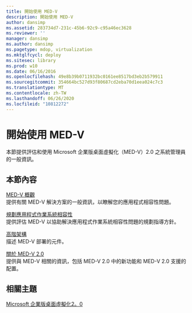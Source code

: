 ```yaml
---
title: 開始使用 MED-V
description: 開始使用 MED-V
author: dansimp
ms.assetid: 283734d7-231c-45b6-92c9-c95a46ec3628
ms.reviewer: ''
manager: dansimp
ms.author: dansimp
ms.pagetype: mdop, virtualization
ms.mktglfcycl: deploy
ms.sitesec: library
ms.prod: w10
ms.date: 06/16/2016
ms.openlocfilehash: 49e8b39b0711932bc0161ee8517bd3eb2b579911
ms.sourcegitcommit: 354664bc527d93f80687cd2eba70d1eea024c7c3
ms.translationtype: MT
ms.contentlocale: zh-TW
ms.lasthandoff: 06/26/2020
ms.locfileid: "10812272"
---
```

# 開始使用 MED-V


本節提供評估和使用 Microsoft 企業版桌面虛擬化（MED-V）2.0 之系統管理員的一般資訊。

## 本節內容


<a href="" id="overview-of-med-v"></a>[MED-V 概觀](overview-of-med-vmedv2.md)  
提供有關 MED-V 解決方案的一般資訊，以瞭解您的應用程式相容性問題。

<a href="" id="planning-for-application-operating-system-compatibility"></a>[規劃應用程式作業系統相容性](planning-for-application-operating-system-compatibility.md)  
提供評估 MED-V 以協助解決應用程式作業系統相容性問題的規劃指導方針。

<a href="" id="high-level-architecture"></a>[高階架構](high-level-architecturemedv2.md)  
描述 MED-V 部署的元件。

<a href="" id="about-med-v-2-0"></a>[關於 MED-V 2.0](about-med-v-20.md)  
提供與 MED-V 相關的資訊，包括 MED-V 2.0 中的新功能和 MED-V 2.0 支援的配置。

## 相關主題


[Microsoft 企業版桌面虛擬化2。0](index.md)

 

 





